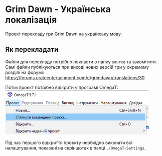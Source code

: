 # Grim Dawn - Українська локалізація

Проєкт перекладу гри Grim Dawn на українську мову.

## Як перекладати

Файли для перекладу потрібно покласти в папку `source` та закомітити. Самі файли
публікуються при виході нових версій гри у окремому розділі на форумі: <https://forums.crateentertainment.com/c/grimdawn/translations/30>

Потім проєкт потрібно відкрити у програмі OmegaT: ![](./OmegaT-Settings/%D0%A1%D1%82%D1%8F%D0%B3%D0%BD%D1%83%D1%82%D0%B8.png)

Під час першого відкриття проєкту необхідно виконати всі налаштування, показані
на скріншотах в папці `./OmegaT-Settings`.

